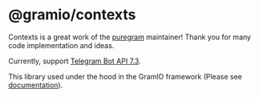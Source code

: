 # @gramio/contexts

Contexts is a great work of the [puregram](https://github.com/nitreojs/puregram) maintainer! Thank you for many code implementation and ideas.

Currently, support [Telegram Bot API 7.3](https://core.telegram.org/bots/api-changelog#may-6-2024).

This library used under the hood in the GramIO framework (Please see [documentation](https://gramio.netlify.app/)).
